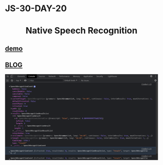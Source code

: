 # JS-30-DAY-20

# <h1 align=center> Native Speech Recognition </h1>

## [demo](https://cenacrharsh.github.io/JS-30-DAY-20/)

## [BLOG](https://dev.to/cenacr007_harsh/javascript-30-day-20-3051)

![ss](./ss.png)
